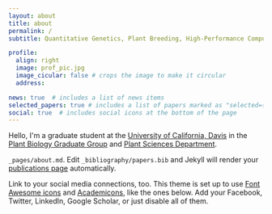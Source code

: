 ```yaml
---
layout: about
title: about
permalink: /
subtitle: Quantitative Genetics, Plant Breeding, High-Performance Computing, Statistics

profile:
  align: right
  image: prof_pic.jpg
  image_cicular: false # crops the image to make it circular
  address: 

news: true  # includes a list of news items
selected_papers: true # includes a list of papers marked as "selected={true}"
social: true  # includes social icons at the bottom of the page
---
```


Hello, I'm a graduate student at the [University of California, Davis](https://diepenbrocklab.ucdavis.edu/) in the [Plant Biology Graduate Group](https://pbi.ucdavis.edu/) and [Plant Sciences Department](https://www.plantsciences.ucdavis.edu/). 

`_pages/about.md`. Edit `_bibliography/papers.bib` and Jekyll will render your [publications page](/al-folio/publications/) automatically.

Link to your social media connections, too. This theme is set up to use [Font Awesome icons](http://fortawesome.github.io/Font-Awesome/) and [Academicons](https://jpswalsh.github.io/academicons/), like the ones below. Add your Facebook, Twitter, LinkedIn, Google Scholar, or just disable all of them.
